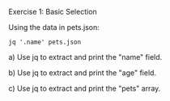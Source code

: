 Exercise 1: Basic Selection

Using the data in pets.json:

`jq '.name' pets.json`

a) Use jq to extract and print the "name" field.

b) Use jq to extract and print the "age" field.

c) Use jq to extract and print the "pets" array.
